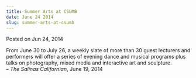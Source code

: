 ```yaml
---
title: Summer Arts at CSUMB
date: June 24 2014
slug: summer-arts-at-csumb
---
```


 



<span class="date">Posted on Jun 24, 2014    </span>
<p>From June 30 to July 26, a weekly slate of more than 30 guest
lecturers and performers will offer a series of evening dance and
musical programs plus talks on photography, mixed media and
interactive art and sculpture.<br>
&#x2013; <em>The Salinas Californian</em>, June 19, 2014</br></p>





 
